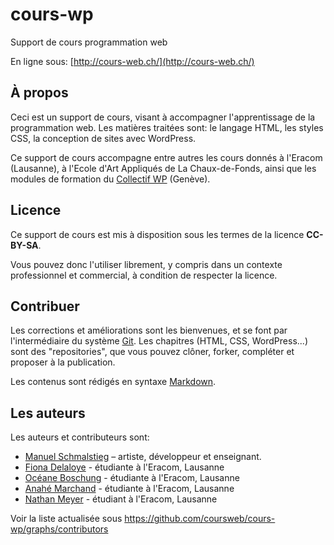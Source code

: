 # cours-wp

Support de cours programmation web

En ligne sous: [http://cours-web.ch/](http://cours-web.ch/)

## À propos

Ceci est un support de cours, visant à accompagner l'apprentissage de la programmation web. Les matières traitées sont: le langage HTML, les styles CSS, la conception de sites avec WordPress.

Ce support de cours accompagne entre autres les cours donnés à l'Eracom (Lausanne), à l'Ecole d'Art Appliqués de La Chaux-de-Fonds, ainsi que les modules de formation du [Collectif WP](http://collectifwp.ch) (Genève).

## Licence

Ce support de cours est mis à disposition sous les termes de la licence **CC-BY-SA**.

Vous pouvez donc l'utiliser librement, y compris dans un contexte professionnel et commercial, à condition de respecter la licence.

## Contribuer

Les corrections et améliorations sont les bienvenues, et se font par l'intermédiaire du système [Git](http://cours-web.ch/git/). Les chapitres (HTML, CSS, WordPress...) sont des "repositories", que vous pouvez clôner, forker, compléter et proposer à la publication.

Les contenus sont rédigés en syntaxe [Markdown](http://cours-web.ch/divers/markdown/).

## Les auteurs

Les auteurs et contributeurs sont:

* [Manuel Schmalstieg](https://github.com/ms-studio) – artiste, développeur et enseignant.
* [Fiona Delaloye](https://github.com/fdelaloye) - étudiante à l'Eracom, Lausanne
* [Océane Boschung](https://github.com/oboschung) - étudiante à l'Eracom, Lausanne
* [Anahé Marchand](https://github.com/anahe16) - étudiante à l'Eracom, Lausanne
* [Nathan Meyer](https://github.com/Nathanmeyer1) - étudiant à l'Eracom, Lausanne

Voir la liste actualisée sous [https://github.com/coursweb/cours-wp/graphs/contributors
](https://github.com/coursweb/cours-wp/graphs/contributors)
